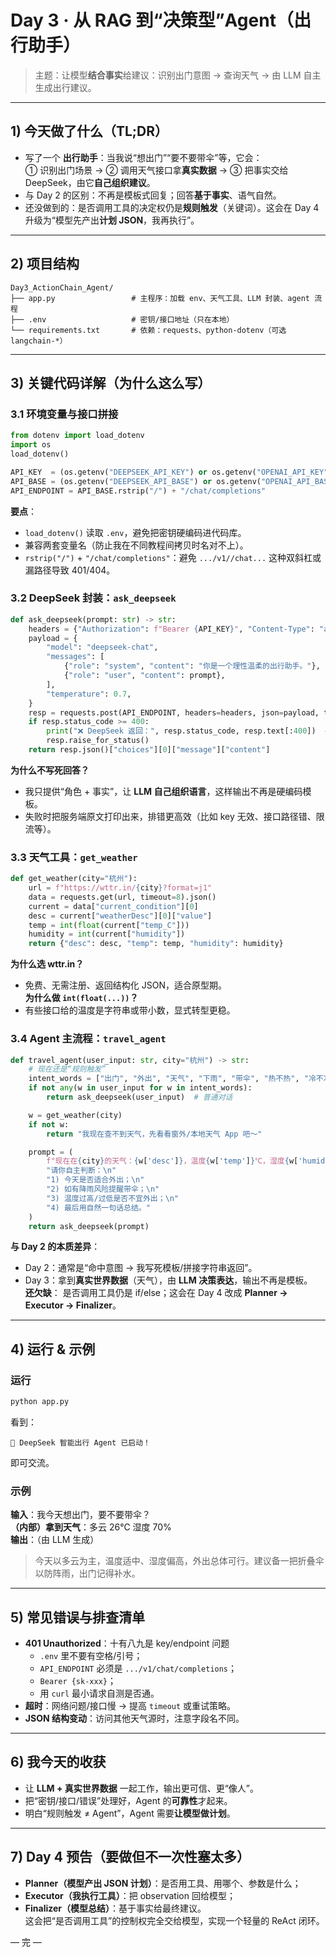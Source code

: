 # Day 3 · 从 RAG 到“决策型”Agent（出行助手）

> 主题：让模型**结合事实**给建议：识别出门意图 → 查询天气 → 由 LLM 自主生成出行建议。

---

## 1) 今天做了什么（TL;DR）
- 写了一个 **出行助手**：当我说“想出门”“要不要带伞”等，它会：  
  ① 识别出门场景 → ② 调用天气接口拿**真实数据** → ③ 把事实交给 DeepSeek，由它**自己组织建议**。  
- 与 Day 2 的区别：不再是模板式回复；回答**基于事实**、语气自然。  
- 还没做到的：是否调用工具的决定权仍是**规则触发**（关键词）。这会在 Day 4 升级为“模型先产出**计划 JSON**，我再执行”。

---

## 2) 项目结构
```
Day3_ActionChain_Agent/
├── app.py                 # 主程序：加载 env、天气工具、LLM 封装、agent 流程
├── .env                   # 密钥/接口地址（只在本地）
└── requirements.txt       # 依赖：requests、python-dotenv（可选 langchain-*）
```

---

## 3) 关键代码详解（为什么这么写）

### 3.1 环境变量与接口拼接
```python
from dotenv import load_dotenv
import os
load_dotenv()

API_KEY  = (os.getenv("DEEPSEEK_API_KEY") or os.getenv("OPENAI_API_KEY") or "").strip()
API_BASE = (os.getenv("DEEPSEEK_API_BASE") or os.getenv("OPENAI_API_BASE") or "https://api.deepseek.com/v1").strip()
API_ENDPOINT = API_BASE.rstrip("/") + "/chat/completions"
```
**要点**：  
- `load_dotenv()` 读取 `.env`，避免把密钥硬编码进代码库。  
- 兼容两套变量名（防止我在不同教程间拷贝时名对不上）。  
- `rstrip("/")` + `"/chat/completions"`：避免 `.../v1//chat...` 这种双斜杠或漏路径导致 401/404。

### 3.2 DeepSeek 封装：`ask_deepseek`
```python
def ask_deepseek(prompt: str) -> str:
    headers = {"Authorization": f"Bearer {API_KEY}", "Content-Type": "application/json"}
    payload = {
        "model": "deepseek-chat",
        "messages": [
            {"role": "system", "content": "你是一个理性温柔的出行助手。"},
            {"role": "user", "content": prompt},
        ],
        "temperature": 0.7,
    }
    resp = requests.post(API_ENDPOINT, headers=headers, json=payload, timeout=30)
    if resp.status_code >= 400:
        print("❌ DeepSeek 返回：", resp.status_code, resp.text[:400])  # 便于定位 401/429/4xx 问题
        resp.raise_for_status()
    return resp.json()["choices"][0]["message"]["content"]
```
**为什么不写死回答？**  
- 我只提供“角色 + 事实”，让 **LLM 自己组织语言**，这样输出不再是硬编码模板。  
- 失败时把服务端原文打印出来，排错更高效（比如 key 无效、接口路径错、限流等）。

### 3.3 天气工具：`get_weather`
```python
def get_weather(city="杭州"):
    url = f"https://wttr.in/{city}?format=j1"
    data = requests.get(url, timeout=8).json()
    current = data["current_condition"][0]
    desc = current["weatherDesc"][0]["value"]
    temp = int(float(current["temp_C"]))
    humidity = int(current["humidity"])
    return {"desc": desc, "temp": temp, "humidity": humidity}
```
**为什么选 wttr.in？**  
- 免费、无需注册、返回结构化 JSON，适合原型期。  
**为什么做 `int(float(...))`？**  
- 有些接口给的温度是字符串或带小数，显式转型更稳。

### 3.4 Agent 主流程：`travel_agent`
```python
def travel_agent(user_input: str, city="杭州") -> str:
    # 现在还是“规则触发”
    intent_words = ["出门", "外出", "天气", "下雨", "带伞", "热不热", "冷不冷", "去哪", "玩"]
    if not any(w in user_input for w in intent_words):
        return ask_deepseek(user_input)  # 普通对话

    w = get_weather(city)
    if not w:
        return "我现在查不到天气，先看看窗外/本地天气 App 吧～"

    prompt = (
        f"现在在{city}的天气：{w['desc']}，温度{w['temp']}℃，湿度{w['humidity']}%。\n"
        "请你自主判断：\n"
        "1) 今天是否适合外出；\n"
        "2) 如有降雨风险提醒带伞；\n"
        "3) 温度过高/过低是否不宜外出；\n"
        "4) 最后用自然一句话总结。"
    )
    return ask_deepseek(prompt)
```
**与 Day 2 的本质差异**：  
- Day 2：通常是“命中意图 → 我写死模板/拼接字符串返回”。  
- Day 3：拿到**真实世界数据**（天气），由 **LLM 决策表达**，输出不再是模板。  
**还欠缺**： 是否调用工具仍是 if/else；这会在 Day 4 改成 **Planner → Executor → Finalizer**。

---

## 4) 运行 & 示例

### 运行
```bash
python app.py
```
看到：  
```
🤖 DeepSeek 智能出行 Agent 已启动！
```
即可交流。

### 示例
**输入**：我今天想出门，要不要带伞？  
**（内部）拿到天气**：多云 26℃ 湿度 70%  
**输出**：（由 LLM 生成）  
> 今天以多云为主，温度适中、湿度偏高，外出总体可行。建议备一把折叠伞以防阵雨，出门记得补水。

---

## 5) 常见错误与排查清单
- **401 Unauthorized**：十有八九是 key/endpoint 问题  
  - `.env` 里不要有空格/引号；  
  - `API_ENDPOINT` 必须是 `.../v1/chat/completions`；  
  - `Bearer {sk-xxx}`；  
  - 用 `curl` 最小请求自测是否通。  
- **超时**：网络问题/接口慢 → 提高 `timeout` 或重试策略。  
- **JSON 结构变动**：访问其他天气源时，注意字段名不同。

---

## 6) 我今天的收获
- 让 **LLM + 真实世界数据** 一起工作，输出更可信、更“像人”。  
- 把“密钥/接口/错误”处理好，Agent 的**可靠性**才起来。  
- 明白“规则触发 ≠ Agent”，Agent 需要**让模型做计划**。

---

## 7) Day 4 预告（要做但不一次性塞太多）
- **Planner（模型产出 JSON 计划）**：是否用工具、用哪个、参数是什么；
- **Executor（我执行工具）**：把 observation 回给模型；
- **Finalizer（模型总结）**：基于事实给最终建议。  
这会把“是否调用工具”的控制权完全交给模型，实现一个轻量的 ReAct 闭环。



— 完 —
